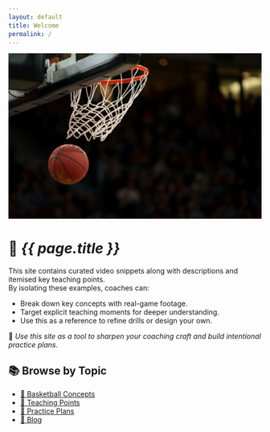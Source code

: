 ```yaml
---
layout: default
title: Welcome
permalink: /
---
```

![Swish!](/images/markus-spiske-BfphcCvhl6E-unsplash.jpg "swish")

# 🏀 *{{ page.title }}*

This site contains curated video snippets along with descriptions and itemised key teaching points.  
By isolating these examples, coaches can:
- Break down key concepts with real-game footage.
- Target explicit teaching moments for deeper understanding.
- Use this as a reference to refine drills or design your own.

🎯 *Use this site as a tool to sharpen your coaching craft and build intentional practice plans.*

## 📚 Browse by Topic
- [📘 Basketball Concepts](/basketball-concepts/)
- [🎯 Teaching Points](/teaching-points/)
- [📝 Practice Plans](/practice/)
- [📰 Blog](/blog/)


